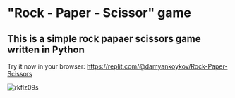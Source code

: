 # "Rock - Paper - Scissor" game
## This is a simple rock papaer scissors game written in Python
Try it now in your browser: https://replit.com/@damyankoykov/Rock-Paper-Scissors

![rkflz09s](https://github.com/DamyanKoykov/Rock-Paper-Scissors/assets/147879727/81ba422d-7db2-4222-a0de-44b4215f0bff)
